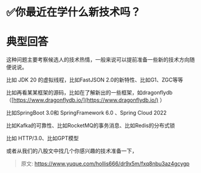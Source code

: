 # ✅你最近在学什么新技术吗？


# 典型回答

这种问题主要考察候选人的技术热情，一般来说可以提前准备一些新的技术方向随便说说。

比如 JDK 20 的虚拟线程，比如FastJSON 2.0的新特性、比如G1、ZGC等等

比如再看某某框架的源码，比如在了解新出的一些框架，如dragonflydb （[https://www.dragonflydb.io/](https://www.dragonflydb.io/) ）

比如SpringBoot 3.0和 SpringFramework 6.0 、Spring Cloud 2022

比如Kafka的可靠性、比如RocketMQ的事务消息、比如Redis的分布式锁

比如 HTTP/3.0、比如GPT模型

或者从我们的八股文中找几个你感兴趣的技术准备一下，


> 原文: <https://www.yuque.com/hollis666/dr9x5m/fxq8nbu3az4gcygp>
